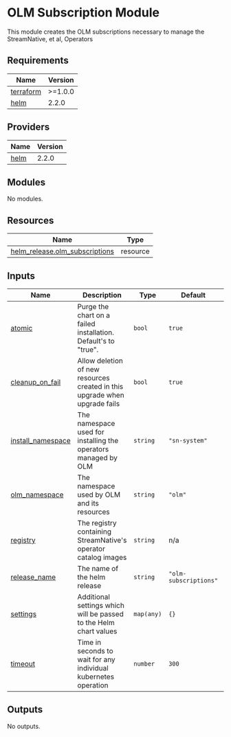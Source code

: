 # OLM Subscription Module	
This module creates the OLM subscriptions necessary to manage the StreamNative, et al, Operators

## Requirements

| Name | Version |
|------|---------|
| <a name="requirement_terraform"></a> [terraform](#requirement\_terraform) | >=1.0.0 |
| <a name="requirement_helm"></a> [helm](#requirement\_helm) | 2.2.0 |

## Providers

| Name | Version |
|------|---------|
| <a name="provider_helm"></a> [helm](#provider\_helm) | 2.2.0 |

## Modules

No modules.

## Resources

| Name | Type |
|------|------|
| [helm_release.olm_subscriptions](https://registry.terraform.io/providers/hashicorp/helm/2.2.0/docs/resources/release) | resource |

## Inputs

| Name | Description | Type | Default | Required |
|------|-------------|------|---------|:--------:|
| <a name="input_atomic"></a> [atomic](#input\_atomic) | Purge the chart on a failed installation. Default's to "true". | `bool` | `true` | no |
| <a name="input_cleanup_on_fail"></a> [cleanup\_on\_fail](#input\_cleanup\_on\_fail) | Allow deletion of new resources created in this upgrade when upgrade fails | `bool` | `true` | no |
| <a name="input_install_namespace"></a> [install\_namespace](#input\_install\_namespace) | The namespace used for installing the operators managed by OLM | `string` | `"sn-system"` | no |
| <a name="input_olm_namespace"></a> [olm\_namespace](#input\_olm\_namespace) | The namespace used by OLM and its resources | `string` | `"olm"` | no |
| <a name="input_registry"></a> [registry](#input\_registry) | The registry containing StreamNative's operator catalog images | `string` | n/a | yes |
| <a name="input_release_name"></a> [release\_name](#input\_release\_name) | The name of the helm release | `string` | `"olm-subscriptions"` | no |
| <a name="input_settings"></a> [settings](#input\_settings) | Additional settings which will be passed to the Helm chart values | `map(any)` | `{}` | no |
| <a name="input_timeout"></a> [timeout](#input\_timeout) | Time in seconds to wait for any individual kubernetes operation | `number` | `300` | no |

## Outputs

No outputs.

